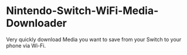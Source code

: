 # Nintendo-Switch-WiFi-Media-Downloader
Very quickly download Media you want to save from your Switch to your phone via Wi-Fi.
